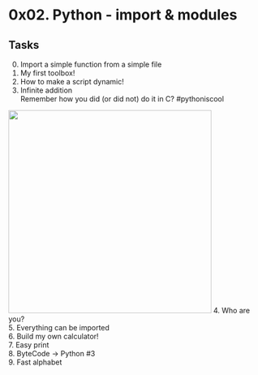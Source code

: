 # 0x02. Python - import & modules

## Tasks
0. Import a simple function from a simple file </br>
1. My first toolbox! </br>
2. How to make a script dynamic! </br>
3. Infinite addition </br>
Remember how you did (or did not) do it in C? #pythoniscool <br>
<img src="https://s3.amazonaws.com/alx-intranet.hbtn.io/uploads/medias/2020/9/621c6dd72e1acff708141f3fab6dfa6ff37c5ee6.jpg?X-Amz-Algorithm=AWS4-HMAC-SHA256&X-Amz-Credential=AKIARDDGGGOUSBVO6H7D%2F20220602%2Fus-east-1%2Fs3%2Faws4_request&X-Amz-Date=20220602T102324Z&X-Amz-Expires=86400&X-Amz-SignedHeaders=host&X-Amz-Signature=864ba9a6f8d6e29f818289c2e5aaacf9140a363a4b461e8e71caf17f27cb459f" width="400" height="auto">
4. Who are you?<br>
5. Everything can be imported<br>
6. Build my own calculator!<br>
7. Easy print<br>
8. ByteCode -> Python #3<br>
9. Fast alphabet
